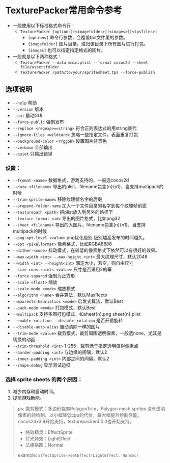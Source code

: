 # TexturePacker常用命令参考
* 一般使用以下标准格式命令行：
  * `TexturePacker [options][<imagefolder>][<images>][<tpsfiles>]`
    * `[options]` 命令行参数，会覆盖tps文件里的参数。
    * `[imagefolder]` 图片目录，递归该目录下所有图片进行打包。
    * `[images]` 也可以指定指定格式的图片。
* 一般就是以下两种格式：
  * `TexturePacker --data main.plist --format cocos2d --sheet file/assetsfolder`
  * `TexturePacker /path/to/your/spritesheet.tps --force-publish`

## 选项说明
* `--help` 帮助
* `--version` 版本
* `--gui` 启动GUI
* `--force-public` 强制发布
* `--replace <regexp>=<string>` 符合正则表达式的用string替代
* `--ignore-files <wildcard>` 忽略一些指定文件，表面重复打包
* `--background-color <rrggbb>` 设置图片背景色
* `--verbose` 全部输出
* `--quiet` 只输出错误

### 设置：
* `--fromat <name>` 数据格式，游戏支持的，一般选cocos2d
* `--data <filename>` 导出的plist，filename包含{n}{n1}，当支持multipack的时候
* `--trim-sprite-names` 移除纹理帧名字的后缀
* `--prepend-folder-name` 加入一个文件目录的名字到每个纹理帧前面
* `--texturepath <path>` 把plist放入到另外的路径下
* `--texture-format <id>` 导出的图片格式，比如png32
* `--sheet <filename>` 导出的大图片，filename包含{n}{n1}，当支持multipack的时候
* `--png-opt-level <value>` png优化级别 级别越高发布的时间越久。
* `--opt <pixelformat>` 像素格式，比如RGBA8888
* `--dither-<mode>` 抖动模式，在较低的像素格式下依然可以有很好的效果。
* `--max-width <int> --max-height <int>` 最大纹理尺寸，默认2048
* `--width <int> --height<int>` 固定大小，若空，则自由尺寸
* `--size-constraints <value>` 尺寸是否采用2的幂
* `--force-squared` 强制为正方形
* `--scale <float>` 缩放
* `--scale-mode <mode>` 缩放模式
* `--algorithm <name>` 合并算法，默认MaxRects
* `--maxrects-heuristics <mode>` 启发式算法，默认Best
* `--pack-mode <mode>` 打包模式，默认Best
* `--multipack` 支持多图打包模式，如sheet{n}.png sheet{n}.plist
* `--enable-rotation --disable-rotation` 是否开启旋转
* `--disable-auto-alias` 自动清除一样的图片
* `--trim-mode <value>` 裁剪模式，裁剪周围透明像素，一般选none，尤其是切换的动画
* `--trim-threshold <int>` 1-255，裁剪低于指定透明值得像素点
* `--border-padding <int>` 与边缘的间隔，默认2
* `--inner-padding <int>` 内部之间的间隔，默认2
* `--shape-debug` 显示测试边框


### 选择 sprite sheets 的两个原因：
1. 减少内存和启动时间。
2. 提高游戏新能。


> ps: 裁剪模式：多边形裁剪PolygonTrim，Polygon mesh sprites 没有透明像素的的绘制，以小幅降低cpu的代价，将大幅提升绘制性能。cocos2dx3.9开始支持，texturepacker4.0.0也开始支持。
> 
>  * 特效精灵：EffectSprite
>  * 灯光特效：LightEffect
>  * 法相贴图：Normal
>  
> example:  `EffectSprite->setEffect(LightEffect, Normal)`
